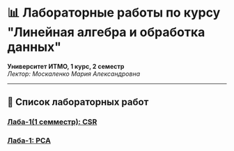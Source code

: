 # 📊 Лабораторные работы по курсу "Линейная алгебра и обработка данных"  
**Университет ИТМО, 1 курс, 2 семестр**  
*Лектор: Москаленко Мария Александровна*

---

## 🧪 Список лабораторных работ
### [Лаба-1(1 семместр): CSR](./lab-1-first_sem/)  
### [Лаба-1: PCA](./lab-1/)  





